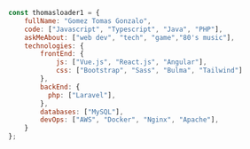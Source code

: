 ```javascript
const thomasloader1 = {
    fullName: "Gomez Tomas Gonzalo",
    code: ["Javascript", "Typescript", "Java", "PHP"],
    askMeAbout: ["web dev", "tech", "game","80's music"],
    technologies: {
        frontEnd: {
            js: ["Vue.js", "React.js", "Angular"],
            css: ["Bootstrap", "Sass", "Bulma", "Tailwind"]
        },
        backEnd: {
          php: ["Laravel"],
        },
        databases: ["MySQL"],
        devOps: ["AWS", "Docker", "Nginx", "Apache"],
    }
};
```

<!--
**thomasloader1/thomasloader1** is a ✨ _special_ ✨ repository because its `README.md` (this file) appears on your GitHub profile.

Here are some ideas to get you started:

- 🔭 I’m currently working on ...
- 🌱 I’m currently learning ...
- 👯 I’m looking to collaborate on ...
- 🤔 I’m looking for help with ...
- 💬 Ask me about ...
- 📫 How to reach me: ...
- 😄 Pronouns: ...
- ⚡ Fun fact: ...
-->

